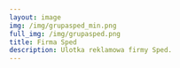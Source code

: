 ```yaml
---
layout: image 
img: /img/grupasped_min.png
full_img: /img/grupasped.png
title: Firma Sped
description: Ulotka reklamowa firmy Sped.
---
```

